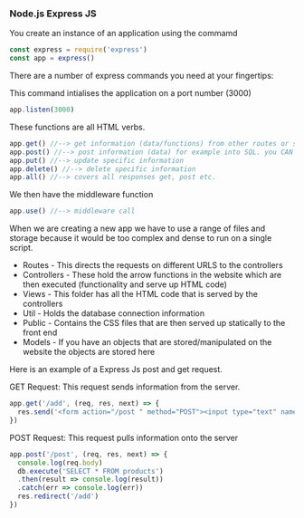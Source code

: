 ### Node.js Express JS ###

You create an instance of an application using the commamd
```javascript
const express = require('express')
const app = express()
```
There are a number of express commands you need at your fingertips:

This command intialises the application on a port number (3000)
```javascript
app.listen(3000)
```
These functions are all HTML verbs.
```javascript
app.get() //--> get information (data/functions) from other routes or server. you CANNOT access info from the req.body
app.post() //--> post information (data) for example into SQL. you CAN access info from the req.body
app.put() //--> update specific information 
app.delete() //--> delete specific information
app.all() //--> covers all responses get, post etc.
```
We then have the middleware function
```javascript
app.use() //--> middleware call
```
When we are creating a new app we have to use a range of files and storage because it would be too complex and dense to run on a single script.

- Routes - This directs the requests on different URLS to the controllers
- Controllers - These hold the arrow functions in the website which are then executed (functionality and serve up HTML code)
- Views - This folder has all the HTML code that is served by the controllers
- Util - Holds the database connection information
- Public - Contains the CSS files that are then served up statically to the front end
- Models - If you have an objects that are stored/manipulated on the website the objects are stored here


Here is an example of a Express Js post and get request. 

GET Request: This request sends information from the server.


```javascript
app.get('/add', (req, res, next) => {
  res.send('<form action="/post " method="POST"><input type="text" name="title"><button type="submit">Add Product</button></form#>')
})
```

POST Request: This request pulls information onto the server

```javascript
app.post('/post', (req, res, next) => {
  console.log(req.body)
  db.execute('SELECT * FROM products')
  .then(result => console.log(result))
  .catch(err => console.log(err))
  res.redirect('/add')
})
```

